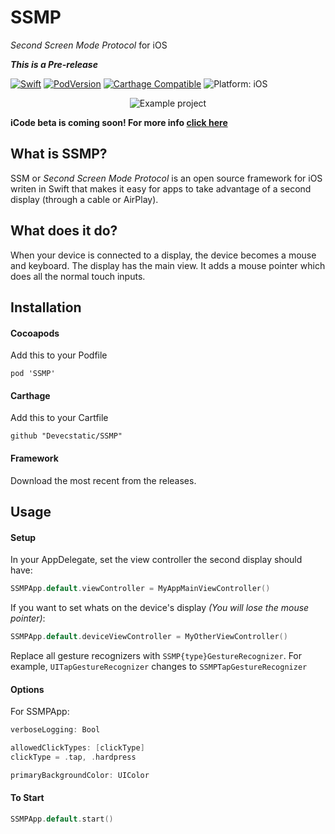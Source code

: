 # SSMP
*Second Screen Mode Protocol* for iOS

***This is a Pre-release***

<p>
<a href="https://developer.apple.com/swift/"><img src="https://img.shields.io/badge/Swift-4.2-orange.svg?style=flat" style="max-height: 300px;" alt="Swift"/></a>
<a href="https://cocoapods.org/pods/SSMP"><img src="https://img.shields.io/cocoapods/v/SSMP.svg" style="max-height: 300px;" alt="PodVersion"/></a>
<a href="https://github.com/Carthage/Carthage"><img src="https://img.shields.io/badge/Carthage-compatible-4bc51d.svg?style=flat" style="max-height: 300px;" alt="Carthage Compatible"/></a>
<img src="https://img.shields.io/badge/platform-iOS-lightgrey.svg" style="max-height: 300px;" alt="Platform: iOS">
<br>

<p align="center">
<img src="readmeResources/showcase.gif" style="max-height: 4480px;" alt="Example project">
</p>

**iCode beta is coming soon! For more info [click here](https://github.com/Devecstatic/SSMP/blob/master/iCodeBeta.md)**

## What is SSMP?
SSM or *Second Screen Mode Protocol* is an open source framework for iOS writen in Swift that makes it easy for apps to take advantage of a second display (through a cable or AirPlay).

## What does it do?
When your device is connected to a display, the device becomes a mouse and keyboard. The display has the main view. It adds a mouse pointer which does all the normal touch inputs.

## Installation
#### Cocoapods
Add this to your Podfile
```
pod 'SSMP'
```

#### Carthage
Add this to your Cartfile
```
github "Devecstatic/SSMP"
```

#### Framework
Download the most recent from the releases.

## Usage

#### Setup
In your AppDelegate, set the view controller the second display should have:
```swift
SSMPApp.default.viewController = MyAppMainViewController()
```

If you want to set whats on the device's display *(You will lose the mouse pointer)*:
```swift
SSMPApp.default.deviceViewController = MyOtherViewController()
```

Replace all gesture recognizers with `SSMP{type}GestureRecognizer`. For example, `UITapGestureRecognizer` changes to `SSMPTapGestureRecognizer`

#### Options
For SSMPApp:
```swift
verboseLogging: Bool
```
```swift
allowedClickTypes: [clickType]
clickType = .tap, .hardpress
```
```swift
primaryBackgroundColor: UIColor
```

#### To Start
```swift
SSMPApp.default.start()
```
